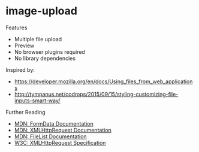 # image-upload
  
Features

  * Multiple file upload
  * Preview
  * No browser plugins required
  * No library dependencies

Inspired by:
  
  * https://developer.mozilla.org/en/docs/Using_files_from_web_applications
  * http://tympanus.net/codrops/2015/09/15/styling-customizing-file-inputs-smart-way/

Further Reading

  * [MDN: FormData Documentation](https://developer.mozilla.org/en-US/docs/Web/API/FormData)
  * [MDN: XMLHttpRequest Documentation](https://developer.mozilla.org/en-US/docs/Web/API/XMLHttpRequest)
  * [MDN: FileList Documentation](https://developer.mozilla.org/en-US/docs/Web/API/FileList)
  * [W3C: XMLHttpRequest Specification](http://www.w3.org/TR/XMLHttpRequest/)
